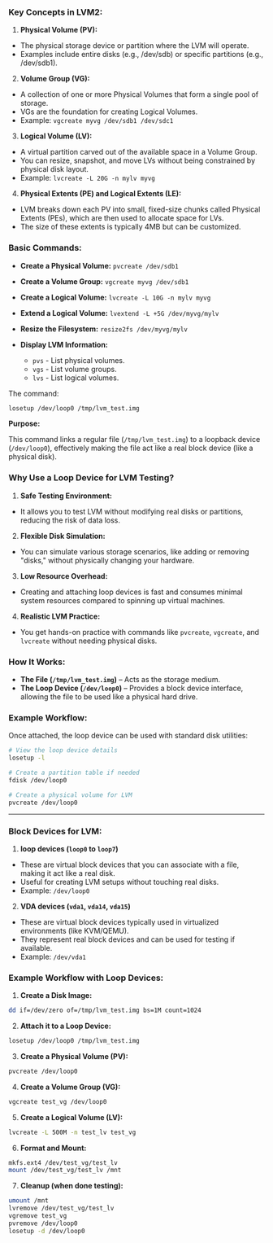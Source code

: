 ### **Key Concepts in LVM2:**

1. **Physical Volume (PV):**

* The physical storage device or partition where the LVM will operate.
* Examples include entire disks (e.g., /dev/sdb) or specific partitions (e.g., /dev/sdb1).

2. **Volume Group (VG):**

* A collection of one or more Physical Volumes that form a single pool of storage.
* VGs are the foundation for creating Logical Volumes.
* Example: `vgcreate myvg /dev/sdb1 /dev/sdc1`

3. **Logical Volume (LV):**

* A virtual partition carved out of the available space in a Volume Group.
* You can resize, snapshot, and move LVs without being constrained by physical disk layout.
* Example: `lvcreate -L 20G -n mylv myvg`

4. **Physical Extents (PE) and Logical Extents (LE):**

* LVM breaks down each PV into small, fixed-size chunks called Physical Extents (PEs), which are then used to allocate space for LVs.
* The size of these extents is typically 4MB but can be customized.


### **Basic Commands:**

* **Create a Physical Volume:** `pvcreate /dev/sdb1`
* **Create a Volume Group:** `vgcreate myvg /dev/sdb1`
* **Create a Logical Volume:** `lvcreate -L 10G -n mylv myvg`
* **Extend a Logical Volume:** `lvextend -L +5G /dev/myvg/mylv`
* **Resize the Filesystem:** `resize2fs /dev/myvg/mylv`
* **Display LVM Information:**

  * `pvs` - List physical volumes.
  * `vgs` - List volume groups.
  * `lvs` - List logical volumes.



The command:

```bash
losetup /dev/loop0 /tmp/lvm_test.img
```

**Purpose:**

This command links a regular file (`/tmp/lvm_test.img`) to a loopback device (`/dev/loop0`), effectively making the file act like a real block device (like a physical disk).

### **Why Use a Loop Device for LVM Testing?**

1. **Safe Testing Environment:**

* It allows you to test LVM without modifying real disks or partitions, reducing the risk of data loss.

2. **Flexible Disk Simulation:**

* You can simulate various storage scenarios, like adding or removing "disks," without physically changing your hardware.

3. **Low Resource Overhead:**

* Creating and attaching loop devices is fast and consumes minimal system resources compared to spinning up virtual machines.

4. **Realistic LVM Practice:**

* You get hands-on practice with commands like `pvcreate`, `vgcreate`, and `lvcreate` without needing physical disks.

### **How It Works:**

* **The File (`/tmp/lvm_test.img`)** – Acts as the storage medium.
* **The Loop Device (`/dev/loop0`)** – Provides a block device interface, allowing the file to be used like a physical hard drive.

### **Example Workflow:**

Once attached, the loop device can be used with standard disk utilities:

```bash
# View the loop device details
losetup -l

# Create a partition table if needed
fdisk /dev/loop0

# Create a physical volume for LVM
pvcreate /dev/loop0
```

---


### **Block Devices for LVM:**

1. **loop devices (`loop0` to `loop7`)**

* These are virtual block devices that you can associate with a file, making it act like a real disk.
* Useful for creating LVM setups without touching real disks.
* Example: `/dev/loop0`

2. **VDA devices (`vda1`, `vda14`, `vda15`)**

* These are virtual block devices typically used in virtualized environments (like KVM/QEMU).
* They represent real block devices and can be used for testing if available.
* Example: `/dev/vda1`

### **Example Workflow with Loop Devices:**

1. **Create a Disk Image:**

```bash
dd if=/dev/zero of=/tmp/lvm_test.img bs=1M count=1024
```

2. **Attach it to a Loop Device:**

```bash
losetup /dev/loop0 /tmp/lvm_test.img
```

3. **Create a Physical Volume (PV):**

```bash
pvcreate /dev/loop0
```

4. **Create a Volume Group (VG):**

```bash
vgcreate test_vg /dev/loop0
```

5. **Create a Logical Volume (LV):**

```bash
lvcreate -L 500M -n test_lv test_vg
```

6. **Format and Mount:**

```bash
mkfs.ext4 /dev/test_vg/test_lv
mount /dev/test_vg/test_lv /mnt
```

7. **Cleanup (when done testing):**

```bash
umount /mnt
lvremove /dev/test_vg/test_lv
vgremove test_vg
pvremove /dev/loop0
losetup -d /dev/loop0
```
